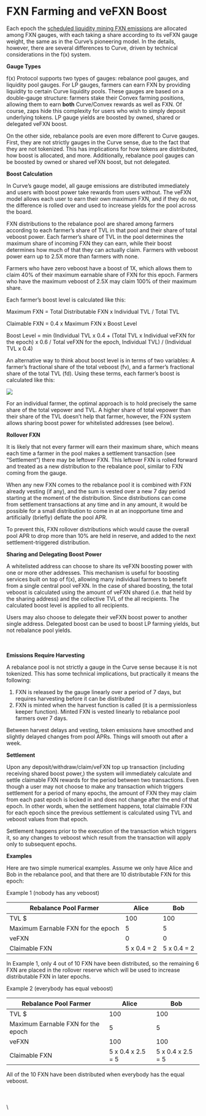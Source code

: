 # FXN Farming and veFXN Boost

Each epoch the [scheduled liquidity mining FXN emissions](https://medium.com/@protocol\_fx\_667/f-x-protocols-tokenomics-offer-a-calculated-journey-towards-success-b97487df41b9) are allocated among FXN gauges, with each taking a share according to its veFXN gauge weight, the same as in the Curve’s pioneering model.  In the details, however, there are several differences to Curve, driven by technical considerations in the f(x) system.



**Gauge Types**

f(x) Protocol supports two types of gauges: rebalance pool gauges, and liquidity pool gauges.  For LP gauges, farmers can earn FXN by providing liquidity to certain Curve liquidity pools.  These gauges are based on a double-gauge structure: farmers stake their Convex farming positions, allowing them to earn **both** Curve/Convex rewards as well as FXN.  Of course, zaps hide this complexity for users who wish to simply deposit underlying tokens.  LP gauge yields are boosted by owned, shared or delegated veFXN boost.

On the other side, rebalance pools are even more different to Curve gauges. First, they are not strictly gauges in the Curve sense, due to the fact that they are not tokenized.  This has implications for how tokens are distributed, how boost is allocated, and more.  Additionally, rebalance pool gauges can be boosted by owned or shared veFXN boost, but not delegated.



**Boost Calculation**

In Curve’s gauge model, all gauge emissions are distributed immediately and users with boost power take rewards from users without. The veFXN model allows each user to earn their own maximum FXN, and if they do not, the difference is rolled over and used to increase yields for the pool across the board.

FXN distributions to the rebalance pool are shared among farmers according to each farmer’s share of TVL in that pool and their share of total veboost power. Each farmer’s share of TVL in the pool determines the maximum share of incoming FXN they can earn, while their boost determines how much of that they can actually claim.  Farmers with veboost power earn up to 2.5X more than farmers with none.

Farmers who have zero veboost have a boost of 1X, which allows them to claim 40% of their maximum earnable share of FXN for this epoch.  Farmers who have the maximum veboost of 2.5X may claim 100% of their maximum share.

Each farmer’s boost level is calculated like this:

Maximum FXN = Total Distributable FXN x Individual TVL / Total TVL

Claimable FXN = 0.4 x Maximum FXN x Boost Level

Boost Level = min (Individual TVL x 0.4 + (Total TVL x Individual veFXN for the epoch) x 0.6 / Total veFXN for the epoch, Individual TVL) / (Individual TVL x 0.4)

An alternative way to think about boost level is in terms of two variables:  A farmer’s fractional share of the total veboost (fv), and a farmer’s fractional share of the total TVL (fd).  Using these terms, each farmer’s boost is calculated like this:&#x20;

![](https://lh7-us.googleusercontent.com/zigI0vGIQ3AI-ZKpjgp-3-i\_rDOvfqAuKwCIURg-HqYGXKRHCqntLQ6sQNkvhaIOyggsaVs5eYwSQmuEMszVn3YeZfnF0IH4rq3Nmf-IfD8J5BPfVu1hNyBkAdb-yOaFyQ8iAR-M8kYeXsRa2f2Hgak)

For an individual farmer, the optimal approach is to hold precisely the same share of the total vepower and TVL.  A higher share of total vepower than their share of the TVL doesn’t help that farmer, however, the FXN system allows sharing boost power for whitelisted addresses (see below).



**Rollover FXN**

It is likely that not every farmer will earn their maximum share, which means each time a farmer in the pool makes a settlement transaction (see “Settlement”) there may be leftover FXN. This leftover FXN is rolled forward and treated as a new distribution to the rebalance pool, similar to FXN coming from the gauge.

When any new FXN comes to the rebalance pool it is combined with FXN already vesting (if any), and the sum is vested over a new 7 day period starting at the moment of the distribution.  Since distributions can come from settlement transactions at any time and in any amount, it would be possible for a small distribution to come in at an inopportune time and artificially (briefly) deflate the pool APR.&#x20;

To prevent this, FXN rollover distributions which would cause the overall pool APR to drop more than 10% are held in reserve, and added to the next settlement-triggered distribution.&#x20;



**Sharing and Delegating Boost Power**

A whitelisted address can choose to share its veFXN boosting power with one or more other addresses.  This mechanism is useful for boosting services built on top of f(x), allowing many individual farmers to benefit from a single central pool veFXN.  In the case of shared boosting, the total veboost is calculated using the amount of veFXN shared (i.e. that held by the sharing address) and the collective TVL of the all recipients.  The calculated boost level is applied to all recipients.

Users may also choose to delegate their veFXN boost power to another single address.  Delegated boost can be used to boost LP farming yields, but not rebalance pool yields.

\
\
**Emissions Require Harvesting**

A rebalance pool is not strictly a gauge in the Curve sense because it is not tokenized. This has some technical implications, but practically it means the following:

1. FXN is released by the gauge linearly over a period of 7 days, but requires harvesting before it can be distributed
2. FXN is minted when the harvest function is called (it is a permissionless keeper function). Minted FXN is vested linearly to rebalance pool farmers over 7 days.

Between harvest delays and vesting, token emissions have smoothed and slightly delayed changes from pool APRs. Things will smooth out after a week.&#x20;



**Settlement**

Upon any deposit/withdraw/claim/veFXN top up transaction (including receiving shared boost power,) the system will immediately calculate and settle claimable FXN rewards for the period between two transactions.  Even though a user may not choose to make any transaction which triggers settlement for a period of many epochs, the amount of FXN they may claim from each past epoch is locked in and does not change after the end of that epoch. In other words, when the settlement happens, total claimable FXN for each epoch since the previous settlement is calculated using TVL and veboost values from that epoch.

Settlement happens prior to the execution of the transaction which triggers it, so any changes to veboost which result from the transaction will apply only to subsequent epochs.



**Examples**

Here are two simple numerical examples. Assume we only have Alice and Bob in the rebalance pool, and that there are 10 distributable FXN for this epoch:

Example 1 (nobody has any veboost)

| Rebalance Pool Farmer              | Alice       | Bob         |
| ---------------------------------- | ----------- | ----------- |
| TVL $                              | 100         | 100         |
| Maximum Earnable FXN for the epoch | 5           | 5           |
| veFXN                              | 0           | 0           |
| Claimable FXN                      | 5 x 0.4 = 2 | 5 x 0.4 = 2 |

In Example 1, only 4 out of 10 FXN have been distributed, so the remaining 6 FXN are placed in the rollover reserve which will be used to increase distributable FXN in later epochs.

Example 2 (everybody has equal veboost)

| Rebalance Pool Farmer              | Alice             | Bob               |
| ---------------------------------- | ----------------- | ----------------- |
| TVL $                              | 100               | 100               |
| Maximum Earnable FXN for the epoch | 5                 | 5                 |
| veFXN                              | 100               | 100               |
| Claimable FXN                      | 5 x 0.4 x 2.5 = 5 | 5 x 0.4 x 2.5 = 5 |

All of the 10 FXN have been distributed when everybody has the equal veboost.\
\
\
\
\
